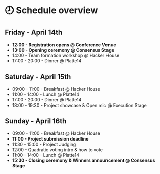 # 🕗 Schedule overview

## **Friday - April 14th**

* **12:00 - Registration opens @ Conference Venue**
* **13:00 - Opening ceremony @ Consensus Stage**
* 14:00 - Team formation workshop @ Hacker House
* 17:00 - 20:00 - Dinner @ Platte14

## **Saturday - April 15th**

* 09:00 - 11:00 - Breakfast @ Hacker House
* 11:00 - 14:00 - Lunch @ Platte14
* 17:00 - 20:00 - Dinner @ Platte14
* 18:00 - 19:30 - Project showcase & Open mic @ Execution Stage

## **Sunday - April 16th**

* 09:00 - 11:00 - Breakfast @ Hacker House
* **11:00 - Project submission deadline**
* 11:30 - 15:00 - Project Judging
* 12:00 - Quadratic voting intro & how to vote
* 11:00 - 14:00 - Lunch @ Platte14
* **15:30 - Closing ceremony & Winners announcement @ Consensus Stage**

